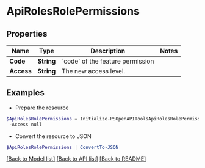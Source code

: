 # ApiRolesRolePermissions
## Properties

Name | Type | Description | Notes
------------ | ------------- | ------------- | -------------
**Code** | **String** | &#x60;code&#x60; of the feature permission | 
**Access** | **String** | The new access level. | 

## Examples

- Prepare the resource
```powershell
$ApiRolesRolePermissions = Initialize-PSOpenAPIToolsApiRolesRolePermissions  -Code null `
 -Access null
```

- Convert the resource to JSON
```powershell
$ApiRolesRolePermissions | ConvertTo-JSON
```

[[Back to Model list]](../README.md#documentation-for-models) [[Back to API list]](../README.md#documentation-for-api-endpoints) [[Back to README]](../README.md)

